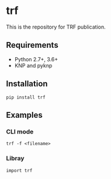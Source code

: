 # trf
This is the repository for TRF publication.

## Requirements

+ Python 2.7+, 3.6+
+ KNP and pyknp

## Installation

```
pip install trf
```

## Examples

### CLI mode 

```
trf -f <filename>
```

### Libray

```
import trf
```

